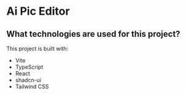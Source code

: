 # Ai Pic Editor

## What technologies are used for this project?

This project is built with:

- Vite
- TypeScript
- React
- shadcn-ui
- Tailwind CSS


